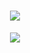 <h1 align="center">
  <a href="https://git.io/typing-svg">
    <img src="https://readme-typing-svg.herokuapp.com/?lines=Hi+there!+👋;I'm+Tom...;Nice+to+meet+you!&width=700&height=150&center=true&vcenter+true&size=60">
  </a>
</h1>

<p align="center">
  <img src="https://raw.githubusercontent.com/bornmay/bornmay/Update/svg/Bottom.svg" />
</p>
